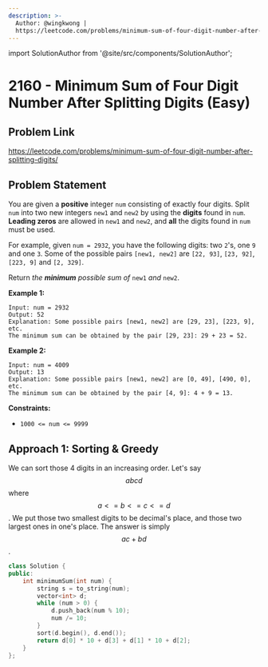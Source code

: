 ```yaml
---
description: >-
  Author: @wingkwong |
  https://leetcode.com/problems/minimum-sum-of-four-digit-number-after-splitting-digits/
---
```


import SolutionAuthor from '@site/src/components/SolutionAuthor';

# 2160 - Minimum Sum of Four Digit Number After Splitting Digits (Easy)

## Problem Link

https://leetcode.com/problems/minimum-sum-of-four-digit-number-after-splitting-digits/

## Problem Statement

You are given a **positive** integer `num` consisting of exactly four digits. Split `num` into two new integers `new1` and `new2` by using the **digits** found in `num`. **Leading zeros** are allowed in `new1` and `new2`, and **all** the digits found in `num` must be used.

For example, given `num = 2932`, you have the following digits: two `2`'s, one `9` and one `3`. Some of the possible pairs `[new1, new2]` are `[22, 93]`, `[23, 92]`, `[223, 9]` and `[2, 329]`.

Return _the **minimum** possible sum of_ `new1` _and_ `new2`.

**Example 1:**

```
Input: num = 2932
Output: 52
Explanation: Some possible pairs [new1, new2] are [29, 23], [223, 9], etc.
The minimum sum can be obtained by the pair [29, 23]: 29 + 23 = 52.
```

**Example 2:**

```
Input: num = 4009
Output: 13
Explanation: Some possible pairs [new1, new2] are [0, 49], [490, 0], etc. 
The minimum sum can be obtained by the pair [4, 9]: 4 + 9 = 13.
```

**Constraints:**

* `1000 <= num <= 9999`

## Approach 1: Sorting & Greedy

We can sort those 4 digits in an increasing order. Let's say $$abcd$$ where $$a <= b <= c <= d$$. We put those two smallest digits to be decimal's place, and those two largest ones in one's place. The answer is simply $$ac + bd$$.

<SolutionAuthor name="@wingkwong"/>

```cpp
class Solution {
public:
    int minimumSum(int num) {
        string s = to_string(num);
        vector<int> d;
        while (num > 0) {
            d.push_back(num % 10);
            num /= 10;
        }
        sort(d.begin(), d.end());
        return d[0] * 10 + d[3] + d[1] * 10 + d[2];
    }
};
```
